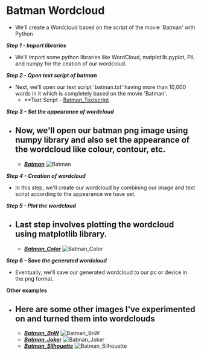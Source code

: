 # Batman Wordcloud
   - We'll create a Wordcloud based on the script of the movie 'Batman' with Python

**_Step 1 - Import libraries_**
   - We'll import some python libraries like WordCloud, matplotlib.pyplot, PIL and numpy for the ceation of our wordcloud.

**_Step 2 - Open text script of batman_**
   - Next, we'll open our text script 'batman.txt' having more than 10,000 words in it which is completely based on the movie 'Batman'.
      - **Text Script - [Batman_Textscript](https://github.com/RawatMeghna/Batman_Wordcloud/batman.txt)
      
**_Step 3 - Set the appearance of wordcloud_**
   - Now, we'll open our batman png image using numpy library and also set the appearance of the wordcloud like colour, contour, etc.
     - 
       * ***[Batman](https://github.com/RawatMeghna/Batman_Wordcloud/batman.png)***
       ![Batman](https://github.com/RawatMeghna/Batman_Wordcloud/batman.png)

**_Step 4 - Creation of wordcloud_**
   - In this step, we'll create our wordcloud by combining our image and text script according to the appearance we have set.  

**_Step 5 - Plot the wordcloud_**
   - Last step involves plotting the wordcloud using matplotlib library.  
     - 
       * ***[Batman_Color](https://github.com/RawatMeghna/Batman_Wordcloud/batman_color_wordcloud.png)***
       ![Batman_Color](https://github.com/RawatMeghna/Batman_Wordcloud/batman_color_wordcloud.png)

**_Step 6 - Save the generated wordcloud_**
   - Eventually, we'll save our generated wordcloud to our pc or device in the png format.

**Other examples**
   - Here are some other images I've experimented on and turned them into wordclouds
     - 
       * ***[Batman_BnW](https://github.com/RawatMeghna/Batman_Wordcloud/batman_bnw_wordcloud.png)***
       ![Batman_BnW](https://github.com/RawatMeghna/Batman_Wordcloud/batman_bnw_wordcloud.png)
       * ***[Batman_Joker](https://github.com/RawatMeghna/Batman_Wordcloud/batman_joker_wordcloud.png)***
       ![Batman_Joker](https://github.com/RawatMeghna/Batman_Wordcloud/batman_joker_wordcloud.png)
       * ***[Batman_Silhouette](https://github.com/RawatMeghna/Batman_Wordcloud/batman_silhouette_wordcloud.png)***
       ![Batman_Silhouette](https://github.com/RawatMeghna/Batman_Wordcloud/batman_silhouette_wordcloud.png)
